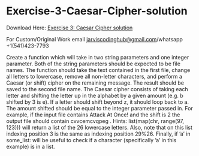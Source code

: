 # Exercise-3-Caesar-Cipher-solution

Download Here: [Exercise 3: Caesar Cipher solution](https://jarviscodinghub.com/assignment/exercise-3-caesar-cipher-solution/)

For Custom/Original Work email jarviscodinghub@gmail.com/whatsapp +1(541)423-7793

Create a function which will take in two string parameters and one integer parameter. Both of the string
parameters should be expected to be file names. The
function should take the text contained in the first file,
change all letters to lowercase, remove all non-letter characters, and perform a Caesar (or shift) cipher on the
remaining message. The result should be saved to the
second file name. The Caesar cipher consists of taking
each letter and shifting the letter up in the alphabet by
a given amount (e.g. b shifted by 3 is e). If a letter
should shift beyond z, it should loop back to a. The
amount shifted should be equal to the integer parameter passed in. For example, if the input file contains
Attack At Once! and the shift is 2 the output file
should contain cvvcemcvqpeg .
Hints: list(map(chr, range(97, 123))) will return a list of the 26 lowercase letters. Also, note that
on this list indexing position 3 is the same as indexing
position 29%26. Finally, if ’a’ in some_list: will
be useful to check if a character (specifically ’a’ in this
example) is in a list.


